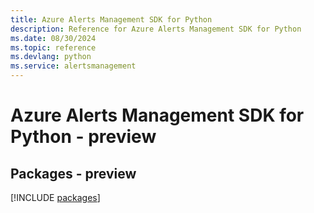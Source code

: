 ```yaml
---
title: Azure Alerts Management SDK for Python
description: Reference for Azure Alerts Management SDK for Python
ms.date: 08/30/2024
ms.topic: reference
ms.devlang: python
ms.service: alertsmanagement
---
```

# Azure Alerts Management SDK for Python - preview
## Packages - preview
[!INCLUDE [packages](alerts-management-index.md)]